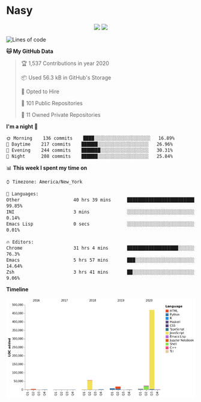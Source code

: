 # Nasy

<p align="center">
<img height="200" src="https://github-readme-stats.vercel.app/api?username=nasyxx&count_private=true&show_icons=true&theme=dracula&include_all_commits=true"/>
<img height="200" src="https://github-readme-stats.vercel.app/api/top-langs/?username=nasyxx&theme=dracula&hide=html,jupyter+notebook&count_private=true&show_icons=true"
</p>

<!--START_SECTION:waka-->
![Lines of code](https://img.shields.io/badge/From%20Hello%20World%20I've%20written-15.9%20million%20Lines%20of%20code-blue)

**🐱 My GitHub Data** 

> 🏆 1,537 Contributions in year 2020
 > 
> 📦 Used 56.3 kB in GitHub's Storage 
 > 
> 💼 Opted to Hire
 > 
> 📜 101 Public Repositories 
 > 
> 🔑 11 Owned Private Repositories 

**I'm a night 🦉** 

```text
🌞 Morning    136 commits    ████░░░░░░░░░░░░░░░░░░░░░   16.89% 
🌆 Daytime    217 commits    ██████░░░░░░░░░░░░░░░░░░░   26.96% 
🌃 Evening    244 commits    ███████░░░░░░░░░░░░░░░░░░   30.31% 
🌙 Night      208 commits    ██████░░░░░░░░░░░░░░░░░░░   25.84%

```


📊 **This week I spent my time on** 

```text
⌚︎ Timezone: America/New_York

💬 Languages: 
Other                    40 hrs 39 mins      █████████████████████████   99.85% 
INI                      3 mins              ░░░░░░░░░░░░░░░░░░░░░░░░░   0.14% 
Emacs Lisp               0 secs              ░░░░░░░░░░░░░░░░░░░░░░░░░   0.01%

🔥 Editors: 
Chrome                   31 hrs 4 mins       ███████████████████░░░░░░   76.3% 
Emacs                    5 hrs 57 mins       ███░░░░░░░░░░░░░░░░░░░░░░   14.64% 
Zsh                      3 hrs 41 mins       ██░░░░░░░░░░░░░░░░░░░░░░░   9.06%

```

**Timeline**

![Chart not found](https://github.com/nasyxx/nasyxx/blob/master/charts/bar_graph.png) 


<!--END_SECTION:waka-->

<!-- ![visitors](https://visitor-badge.laobi.icu/badge?page_id=nasyxx.nasyxx) -->
